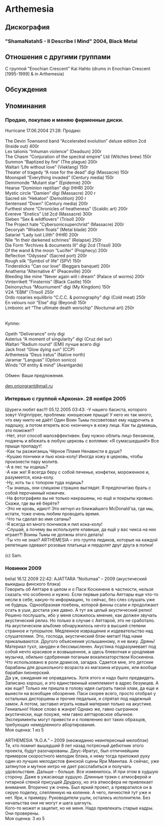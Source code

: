 # Arthemesia



## Дискография

### "ShamaNatahS - II Describe I Mind" 2004, Black Metal




## Отношения с другими группами

C группой "Enochian Crescent" Kai Hahto (drums in Enochian Crescent [1995-1999] & in Arthemesia)

## Обсуждения


## Упоминания

### Продаю, покупаю и меняю фирменные диски.

Hurricane 17.06.2004 21:28:
Продаю:<BR><BR>The Devin Townsend band “Accelerated evolution” deluxe edition 2cd (Inside out) 400r<BR>Lex talionis “Inhuman violence” (Deadsun) 200r<BR>The Chasm “Conjuration of the spectral empire” Ltd (Witches brew) 150r<BR>Summon “Baptized by fire” (The plague) 200r<BR>Waltari ‘Life without love” (Vieklang) 150r<BR>Theater of tragedy “A rose for the dead” digi (Massacre) 150r<BR>Moonspell “Everything invaded” (Century media) 150r<BR>Demimonde “Mutant star” (Epidemie) 200r<BR>Hearse “Dominion reptilian” digi (HHR) 200r<BR>Mystic circle “Damien” digi (Massacre) 200 r<BR>Sacred sin “Hekaton” (Demolition) 200 r<BR>Sentensed “Down” (Century media) 200r<BR>Furthest shore “Chronicles of heatheness” (Scaldic art) 200r<BR>Evereve “Enetics” Ltd 2cd (Massacre) 300r<BR>Sieben “Sex & wildflovers” (Trisol) 200r<BR>The Project hate “Cybersonicsuperchrist” (Massacre) 200r<BR>Decoryah “Wisdom floats” (Metal blade) 200r<BR>Satariel “Lady lust Lilith” (HHR) 200r<BR>Nile “In their darkened schrines” (Relapse) 250r<BR>Die Form “Archives & documents III” digi 2cd (Trisol) 300r<BR>Of the wand & the moon “Lucifer” (Prophecy) 200r<BR>Reflection “Odyssea” (Sacred port) 200r<BR>Rough silk “Symbol of life” (SPV) 150r<BR>Tindersticks “Can our love” (Beggars banquet) 200r<BR>Anathema ”Alternative 4” (Peaceville) 200r<BR>Bleeding like mine "Never again will i dream" (Palace of worms) 200r<BR>Vinterrikett “Finsternis” (Black Castle) 150r<BR>Deinonychus “Mournument” digi (My Kingdom) 150r<BR>V2A “EBM” (Trisol) 250r<BR>Ordo rosaries equilibrio “C.C.C. & pornography” digi (Cold meat) 250r<BR>En velours noir “Else” digi (Beyond) 150r<BR>Limbonic art “The ultimate death worschip” (Nocturnal art) 250r<BR><BR><BR>Куплю:<BR><BR>Opeth “Deliverance” only digi<BR>Asterius “A moment of singularity” digi (Cruz del sur)<BR>Waltari “Radium round” (EMI) лучше всего digi<BR>Jack frost “Glow dying sun” (CCP)<BR>Arthemesia “Deus iratus” (Native north)<BR>Jaramar “Languas” (Option sonico)<BR>Winds "Of entity & mind" (Avantgarde)<BR><BR>Обмен: Ваши предложения.<BR><BR>den.oriongrant@mail.ru<BR>

### Интервью с группой «Аркона». 28 ноября 2005

Шуреги любят вас!!! 05.12.2005 03:43:
-У нашего басиста, которого зовут Virginripper, проблема: юношеские прыщи! У него их так много, что ему никто не даёт! Один Воин Тьмы посоветовал ему надрочить в ладошку, а потом втереть всю «кончину» в кожу лица. Как ты думаешь, это поможет?<BR>-Нет, этот способ малоэффективен. Ему нужно облить лицо бензином, поджечь и вбежать в любую церковь с воплями: «Я сумасшедший!» Все прыщи пропадут!<BR>-Как ты разжигаешь Чёрное Пламя Ненависти в душе?<BR>-Кушаю пончики и пью кока-колу! Иногда хожу в церковь, чтобы произнести пару молитв. <BR>-А в лес ты ходишь?<BR>-А как же! Я всегда беру с собой печенье, конфетки, мороженное и, разумеется, кока-колу. <BR>-Ну, хоть ты с топором туда ходишь? <BR>-Ты знаешь, они слишком страшно выглядят. Я предпочитаю брать с собой перочинный ножичек. <BR>-На фотографиях вы не только накрашены, но ещё и покрыты кровью. Скажи, где вы её берёте?<BR>-Это не кровь, идиот! Это кетчуп из ближайшего McDonald'sа, где мы, кстати, тоже очень любим проводить время. <BR>-Что ты сделал во имя сатаны? <BR>-Я всегда ел много пончиков и пил кока-колу! <BR>-Слушай, а почему вы используете клавиши, да ещё у вас чикса на них играет?! Воины Тьмы не должны этого делать!<BR>-Ты что не знал? ARTHEMESIA – это группа педиков, которые на каждой репетиции одевают розовые платьица и пердолят друг друга в попки! <BR><BR>(с) Sam.

### Новинки 2009

belial 16.12.2009 22:42:
AJATTARA “Noitumaa” – 2009 (акустический выкидыш финского блэка)<BR>Говорить об Аяттаре в целом и о Паси Коскинене в частности, нельзя сказать что особенно и нужно. Если первые работы Аяттары еще что-то несли в себе, какую-то информацию, то сейчас, без слез слушать уже не будешь. Однообразная поебень, которой финны ссали и продолжают ссать в уши, достала уже давно. А тут аж целый акустический релиз! Решено послушать, ибо у меня сложилось мнение, как должен звучать акустический релиз. Но только в случае с Аяттарой, это не сработало.<BR>На акустическом альбоме обнаружилось нечто в высшей степени странное и тупорылое. Медленное извращение и издевательство над слушателями. Это, господа, акустический блэк-метал! Над нами прикалываются. Другого объяснения услышанному, я не вижу. Дрянь! Материал тухл, зануден и бессмысленен. Акустика подразумевает под собой нечто красивое и возвышенное, а здесь блевотная и уродливая музычка, обильно сдобренная поганым вокализаторством Коскинена. Что использовано в роли драмсов, загадка. Сдается мне, это детские барабаны для дошкольного возраста из магазина игрушек, или вообще барабан пионерский. <BR>Да уж, ожидания не оправдались. Хотя этого и надо было предвидеть. Записано хорошо, и это единственный комплемент в адрес безумцев. А как еще? Только им пришла в голову идея сыграть такой хлам, да еще и вынести на всеобщее обозрение. Паси скорее всего, просто отобрал у остальных дисторшены и прочие педальки, и спрятал под надежный замок. А потом, заставил играть новый материал только на акустике. Гениально! Новое слово в жанре! Однако же, гавно сыгранное акустически, еще похуже, чем гавно аяттаровское обычное. Эксперименты могут привести и к появлению вот таких образцов, требующих немедленного абортирования. <BR>Моя оценка: 1 из 5   <BR><BR>ARTHEMESIA “A.O.A.” – 2009 (неожиданно неинтересный мелоблэк)<BR>Те, кто помнит вышедший 8 лет назад потрясный дебютник этого проекта, будут разочарованы. Деус-Иратус, был отличнейшим примером скоростного мелодик блэка, к нему тогда приложил руку один из лучших мелодистов финской сцены Яри Маенпаа. А сейчас, уже затянутое и мутное интро не дает расслабиться и получать удовольствие. Дальше – больше. Все изменилось. И при этом в худшую сторону. Даже в ужасающе худшую. Длинные трэки с атмосферой и гитарной стеной присущей Друдкху, но эта атмосфера не привлекает внимания. Вторично уж очень. Был яркий проект, а превратился он в серую поделку, слепленную на коленке. А чего, личностей тут уже и нет. Яри, к примеру. Руководители ушли, остались исполнители. Без начальства они не могут и шага  шагнуть. <BR>Кого-то может и зацепит, но не меня. Надо привлекать старые кадры. Они проверены.<BR>Моя оценка: 3 из 5 <BR><BR>

